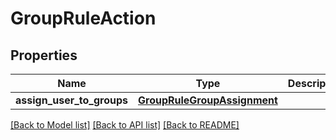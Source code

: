 # GroupRuleAction

## Properties
Name | Type | Description | Notes
------------ | ------------- | ------------- | -------------
**assign_user_to_groups** | [**GroupRuleGroupAssignment**](GroupRuleGroupAssignment.md) |  | [optional] 

[[Back to Model list]](../README.md#documentation-for-models) [[Back to API list]](../README.md#documentation-for-api-endpoints) [[Back to README]](../README.md)

